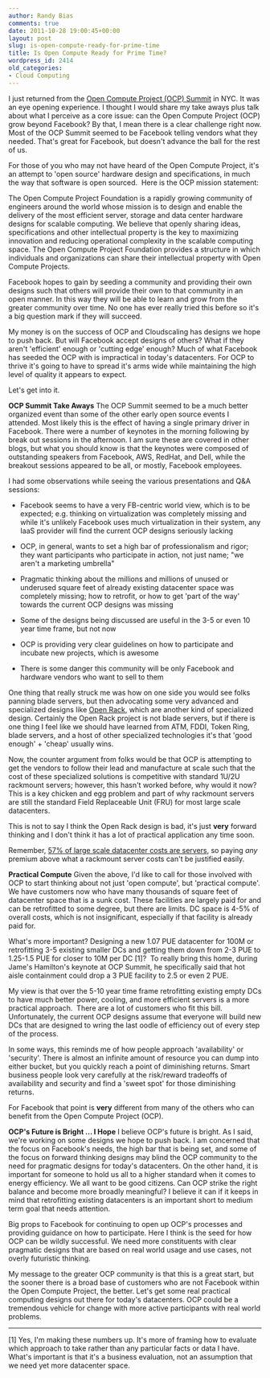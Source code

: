 ```yaml
---
author: Randy Bias
comments: true
date: 2011-10-28 19:00:45+00:00
layout: post
slug: is-open-compute-ready-for-prime-time
title: Is Open Compute Ready for Prime Time?
wordpress_id: 2414
old_categories:
- Cloud Computing
---
```


I just returned from the [Open Compute Project (OCP) Summit](http://opencompute.org/summit/) in NYC.  It was an eye opening experience.  I thought I would share my take aways plus talk about what I perceive as a core issue: can the Open Compute Project (OCP) grow beyond Facebook?  By that, I mean there is a clear challenge right now.  Most of the OCP Summit seemed to be Facebook telling vendors what they needed.  That's great for Facebook, but doesn't advance the ball for the rest of us.

For those of you who may not have heard of the Open Compute Project, it's an attempt to 'open source' hardware design and specifications, in much the way that software is open sourced.  Here is the OCP mission statement:


The Open Compute Project Foundation is a rapidly growing community of engineers around the world whose mission is to design and enable the delivery of the most efficient server, storage and data center hardware designs for scalable computing. We believe that openly sharing ideas, specifications and other intellectual property is the key to maximizing innovation and reducing operational complexity in the scalable computing space. The Open Compute Project Foundation provides a structure in which individuals and organizations can share their intellectual property with Open Compute Projects.</blockquote>


Facebook hopes to gain by seeding a community and providing their own designs such that others will provide their own to that community in an open manner.  In this way they will be able to learn and grow from the greater community over time.  No one has ever really tried this before so it's a big question mark if they will succeed.

My money is on the success of OCP and Cloudscaling has designs we hope to push back.  But will Facebook accept designs of others?  What if they aren't 'efficient' enough or 'cutting edge' enough?  Much of what Facebook has seeded the OCP with is impractical in today's datacenters.  For OCP to thrive it's going to have to spread it's arms wide while maintaining the high level of quality it appears to expect.

Let's get into it.

**OCP Summit Take Aways**
The OCP Summit seemed to be a much better organized event than some of the other early open source events I attended.  Most likely this is the effect of having a single primary driver in Facebook.  There were a number of keynotes in the morning following by break out sessions in the afternoon.  I am sure these are covered in other blogs, but what you should know is that the keynotes were composed of outstanding speakers from Facebook, AWS, RedHat, and Dell, while the breakout sessions appeared to be all, or mostly, Facebook employees.

I had some observations while seeing the various presentations and Q&A sessions:



	
  * Facebook seems to have a very FB-centric world view, which is to be expected; e.g. thinking on virtualization was completely missing and while it's unlikely Facebook uses much virtualization in their system, any IaaS provider will find the current OCP designs seriously lacking

	
  * OCP, in general, wants to set a high bar of professionalism and rigor; they want participants who participate in action, not just name; "we aren't a marketing umbrella"

	
  * Pragmatic thinking about the millions and millions of unused or underused square feet of already existing datacenter space was completely missing; how to retrofit, or how to get 'part of the way' towards the current OCP designs was missing

	
  * Some of the designs being discussed are useful in the 3-5 or even 10 year time frame, but not now

	
  * OCP is providing very clear guidelines on how to participate and incubate new projects, which is awesome

	
  * There is some danger this community will be only Facebook and hardware vendors who want to sell to them


One thing that really struck me was how on one side you would see folks panning blade servers, but then advocating some very advanced and specialized designs like [Open Rack](http://arstechnica.com/business/news/2011/10/facebook-friends-open-source-hardware-for-data-centers.ars), which are another kind of specialized design.  Certainly the Open Rack project is not blade servers, but if there is one thing I feel like we should have learned from ATM, FDDI, Token Ring, blade servers, and a host of other specialized technologies it's that 'good enough' + 'cheap' usually wins.

Now, the counter argument from folks would be that OCP is attempting to get the vendors to follow their lead and manufacture at scale such that the cost of these specialized solutions is competitive with standard 1U/2U rackmount servers; however, this hasn't worked before, why would it now?  This is a key chicken and egg problem and part of why rackmount servers are still the standard Field Replaceable Unit (FRU) for most large scale datacenters.

This is not to say I think the Open Rack design is bad, it's just **very** forward thinking and I don't think it has a lot of practical application any time soon.

Remember, [57% of large scale datacenter costs are servers](http://perspectives.mvdirona.com/2010/09/18/OverallDataCenterCosts.aspx), so paying *any* premium above what a rackmount server costs can't be justified easily.

**Practical Compute**
Given the above, I'd like to call for those involved with OCP to start thinking about not just 'open compute', but 'practical compute'.  We have customers now who have many thousands of square feet of datacenter space that is a sunk cost.  These facilities are largely paid for and can be retrofitted to some degree, but there are limits.  DC space is 4-5% of overall costs, which is not insignificant, especially if that facility is already paid for.

What's more important?  Designing a new 1.07 PUE datacenter for 100M or retrofitting 3-5 existing smaller DCs and getting them down from 2-3 PUE to 1.25-1.5 PUE for closer to 10M per DC [1]?  To really bring this home, during Jame's Hamilton's keynote at OCP Summit, he specifically said that hot aisle containment could drop a 3 PUE facility to 2.5 or even 2 PUE.

My view is that over the 5-10 year time frame retrofitting existing empty DCs to have much better power, cooling, and more efficient servers is a more practical approach.  There are a lot of customers who fit this bill.  Unfortunately, the current OCP designs assume that everyone will build new DCs that are designed to wring the last oodle of efficiency out of every step of the process.

In some ways, this reminds me of how people approach 'availability' or 'security'.  There is almost an infinite amount of resource you can dump into either bucket, but you quickly reach a point of diminishing returns.  Smart business people look very carefully at the risk/reward tradeoffs of availability and security and find a 'sweet spot' for those diminishing returns.

For Facebook that point is **very** different from many of the others who can benefit from the Open Compute Project (OCP).

**OCP's Future is Bright ... I Hope**
I believe OCP's future is bright.  As I said, we're working on some designs we hope to push back.  I am concerned that the focus on Facebook's needs, the high bar that is being set, and some of the focus on forward thinking designs may blind the OCP community to the need for pragmatic designs for today's datacenters.  On the other hand, it is important for someone to hold us all to a higher standard when it comes to energy efficiency.  We all want to be good citizens.  Can OCP strike the right balance and become more broadly meaningful?  I believe it can if it keeps in mind that retrofitting existing datacenters is an important short to medium term goal that needs attention.

Big props to Facebook for continuing to open up OCP's processes and providing guidance on how to participate.  Here I think is the seed for how OCP can be wildly successful.  We need more constituents with clear pragmatic designs that are based on real world usage and use cases, not overly futuristic thinking.

My message to the greater OCP community is that this is a great start, but the sooner there is a broad base of customers who are not Facebook within the Open Compute Project, the better.  Let's get some real practical computing designs out there for today's datacenters.  OCP could be a tremendous vehicle for change with more active participants with real world problems.



* * *

[1] Yes, I'm making these numbers up.  It's more of framing how to evaluate which approach to take rather than any particular facts or data I have.  What's important is that it's a business evaluation, not an assumption that we need yet more datacenter space.
